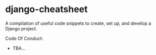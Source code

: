 # django-cheatsheet
A compilation of useful code snippets to create, set up, and develop a Django project.

Code Of Conduct:
- TBA...
